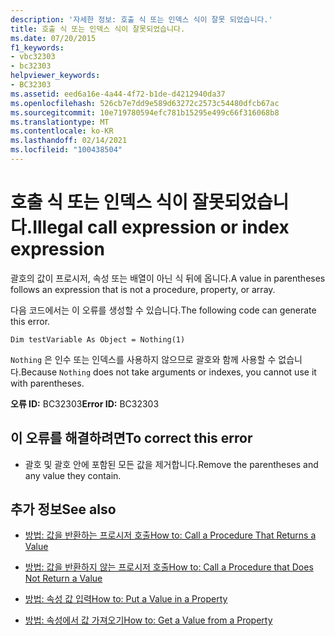 ```yaml
---
description: '자세한 정보: 호출 식 또는 인덱스 식이 잘못 되었습니다.'
title: 호출 식 또는 인덱스 식이 잘못되었습니다.
ms.date: 07/20/2015
f1_keywords:
- vbc32303
- bc32303
helpviewer_keywords:
- BC32303
ms.assetid: eed6a16e-4a44-4f72-b1de-d4212940da37
ms.openlocfilehash: 526cb7e7dd9e589d63272c2573c54480dfcb67ac
ms.sourcegitcommit: 10e719780594efc781b15295e499c66f316068b8
ms.translationtype: MT
ms.contentlocale: ko-KR
ms.lasthandoff: 02/14/2021
ms.locfileid: "100438504"
---
```

# <a name="illegal-call-expression-or-index-expression"></a><span data-ttu-id="879d1-103">호출 식 또는 인덱스 식이 잘못되었습니다.</span><span class="sxs-lookup"><span data-stu-id="879d1-103">Illegal call expression or index expression</span></span>

<span data-ttu-id="879d1-104">괄호의 값이 프로시저, 속성 또는 배열이 아닌 식 뒤에 옵니다.</span><span class="sxs-lookup"><span data-stu-id="879d1-104">A value in parentheses follows an expression that is not a procedure, property, or array.</span></span>  
  
 <span data-ttu-id="879d1-105">다음 코드에서는 이 오류를 생성할 수 있습니다.</span><span class="sxs-lookup"><span data-stu-id="879d1-105">The following code can generate this error.</span></span>  
  
 `Dim testVariable As Object = Nothing(1)`  
  
 <span data-ttu-id="879d1-106">`Nothing` 은 인수 또는 인덱스를 사용하지 않으므로 괄호와 함께 사용할 수 없습니다.</span><span class="sxs-lookup"><span data-stu-id="879d1-106">Because `Nothing` does not take arguments or indexes, you cannot use it with parentheses.</span></span>  
  
 <span data-ttu-id="879d1-107">**오류 ID:** BC32303</span><span class="sxs-lookup"><span data-stu-id="879d1-107">**Error ID:** BC32303</span></span>  
  
## <a name="to-correct-this-error"></a><span data-ttu-id="879d1-108">이 오류를 해결하려면</span><span class="sxs-lookup"><span data-stu-id="879d1-108">To correct this error</span></span>  
  
- <span data-ttu-id="879d1-109">괄호 및 괄호 안에 포함된 모든 값을 제거합니다.</span><span class="sxs-lookup"><span data-stu-id="879d1-109">Remove the parentheses and any value they contain.</span></span>  
  
## <a name="see-also"></a><span data-ttu-id="879d1-110">추가 정보</span><span class="sxs-lookup"><span data-stu-id="879d1-110">See also</span></span>

- [<span data-ttu-id="879d1-111">방법: 값을 반환하는 프로시저 호출</span><span class="sxs-lookup"><span data-stu-id="879d1-111">How to: Call a Procedure That Returns a Value</span></span>](../programming-guide/language-features/procedures/how-to-call-a-procedure-that-returns-a-value.md)
- [<span data-ttu-id="879d1-112">방법: 값을 반환하지 않는 프로시저 호출</span><span class="sxs-lookup"><span data-stu-id="879d1-112">How to: Call a Procedure that Does Not Return a Value</span></span>](../programming-guide/language-features/procedures/how-to-call-a-procedure-that-does-not-return-a-value.md)

- [<span data-ttu-id="879d1-113">방법: 속성 값 입력</span><span class="sxs-lookup"><span data-stu-id="879d1-113">How to: Put a Value in a Property</span></span>](../programming-guide/language-features/procedures/how-to-put-a-value-in-a-property.md)
- [<span data-ttu-id="879d1-114">방법: 속성에서 값 가져오기</span><span class="sxs-lookup"><span data-stu-id="879d1-114">How to: Get a Value from a Property</span></span>](../programming-guide/language-features/procedures/how-to-get-a-value-from-a-property.md)
